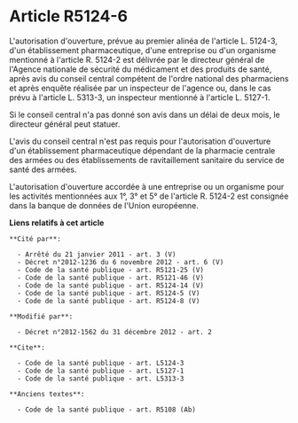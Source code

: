 # Article R5124-6

L'autorisation d'ouverture, prévue au premier alinéa de l'article L. 5124-3, d'un établissement pharmaceutique, d'une
entreprise ou d'un organisme mentionné à l'article R. 5124-2 est délivrée par le directeur général de l'Agence nationale de
sécurité du médicament et des produits de santé, après avis du conseil central compétent de l'ordre national des pharmaciens
et après enquête réalisée par un inspecteur de l'agence ou, dans le cas prévu à l'article L. 5313-3, un inspecteur mentionné
à l'article L. 5127-1. 

Si le conseil central n'a pas donné son avis dans un délai de deux mois, le directeur général peut statuer. 

L'avis du conseil central n'est pas requis pour l'autorisation d'ouverture d'un établissement pharmaceutique dépendant de la
pharmacie centrale des armées ou des établissements de ravitaillement sanitaire du service de santé des armées. 

L'autorisation d'ouverture accordée à une entreprise ou un organisme pour les activités mentionnées aux 1°, 3° et 5° de
l'article R. 5124-2 est consignée dans la banque de données de l'Union européenne.

**Liens relatifs à cet article**

	**Cité par**:

	  - Arrêté du 21 janvier 2011 - art. 3 (V)
	  - Décret n°2012-1236 du 6 novembre 2012 - art. 6 (V)
	  - Code de la santé publique - art. R5121-25 (V)
	  - Code de la santé publique - art. R5121-46 (V)
	  - Code de la santé publique - art. R5124-14 (V)
	  - Code de la santé publique - art. R5124-5 (V)
	  - Code de la santé publique - art. R5124-8 (V)

	**Modifié par**:

	  - Décret n°2012-1562 du 31 décembre 2012 - art. 2

	**Cite**:

	  - Code de la santé publique - art. L5124-3
	  - Code de la santé publique - art. L5127-1
	  - Code de la santé publique - art. L5313-3

	**Anciens textes**:

	  - Code de la santé publique - art. R5108 (Ab)
